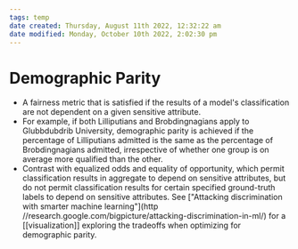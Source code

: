 ```yaml
---
tags: temp
date created: Thursday, August 11th 2022, 12:32:22 am
date modified: Monday, October 10th 2022, 2:02:30 pm
---
```


# Demographic Parity
- A fairness metric that is satisfied if the results of a model's classification are not dependent on a given sensitive attribute.
- For example, if both Lilliputians and Brobdingnagians apply to Glubbdubdrib University, demographic parity is achieved if the percentage of Lilliputians admitted is the same as the percentage of Brobdingnagians admitted, irrespective of whether one group is on average more qualified than the other.
- Contrast with equalized odds and equality of opportunity, which permit classification results in aggregate to depend on sensitive attributes, but do not permit classification results for certain specified ground-truth labels to depend on sensitive attributes. See ["Attacking discrimination with smarter machine learning"](http //research.google.com/bigpicture/attacking-discrimination-in-ml/) for a [[visualization]] exploring the tradeoffs when optimizing for demographic parity.


